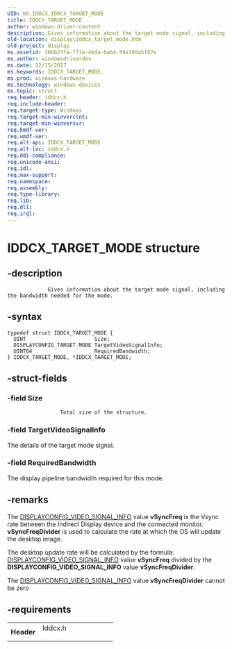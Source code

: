 ```yaml
---
UID: NS.IDDCX.IDDCX_TARGET_MODE
title: IDDCX_TARGET_MODE
author: windows-driver-content
description: Gives information about the target mode signal, including the bandwidth needed for the mode.
old-location: display\iddcx_target_mode.htm
old-project: display
ms.assetid: 10bb23fa-ff1e-4bda-ba64-59a19da5f87e
ms.author: windowsdriverdev
ms.date: 12/15/2017
ms.keywords: IDDCX_TARGET_MODE,
ms.prod: windows-hardware
ms.technology: windows-devices
ms.topic: struct
req.header: iddcx.h
req.include-header: 
req.target-type: Windows
req.target-min-winverclnt: 
req.target-min-winversvr: 
req.kmdf-ver: 
req.umdf-ver: 
req.alt-api: IDDCX_TARGET_MODE
req.alt-loc: iddcx.h
req.ddi-compliance: 
req.unicode-ansi: 
req.idl: 
req.max-support: 
req.namespace: 
req.assembly: 
req.type-library: 
req.lib: 
req.dll: 
req.irql: 
---
```


# IDDCX_TARGET_MODE structure



## -description

                 Gives information about the target mode signal, including the bandwidth needed for the mode.
             



## -syntax

````
typedef struct IDDCX_TARGET_MODE {
  UINT                      Size;
  DISPLAYCONFIG_TARGET_MODE TargetVideoSignalInfo;
  UINT64                    RequiredBandwidth;
} IDDCX_TARGET_MODE, *IDDCX_TARGET_MODE;
````


## -struct-fields

### -field Size


                     Total size of the structure.
                 


### -field TargetVideoSignalInfo

The details of the target mode signal. 
                 


### -field RequiredBandwidth

The display pipeline bandwidth required for this mode.
                 


## -remarks
The <a href="display.displayconfig_video_signal_info">DISPLAYCONFIG_VIDEO_SIGNAL_INFO</a> value <b>vSyncFreq</b> is the Vsync rate between the Indirect Display device and the connected monitor.  <b>vSyncFreqDivider</b> is used to calculate the rate at which the OS will update the desktop image.

The desktop update rate will be calculated by the formula: <a href="display.displayconfig_video_signal_info">DISPLAYCONFIG_VIDEO_SIGNAL_INFO</a> value <b>vSyncFreq</b>  divided by the <b>DISPLAYCONFIG_VIDEO_SIGNAL_INFO</b> value <b>vSyncFreqDivider</b>. 

The <a href="display.displayconfig_video_signal_info">DISPLAYCONFIG_VIDEO_SIGNAL_INFO</a>  value <b>vSyncFreqDivider</b> cannot be zero


## -requirements
<table>
<tr>
<th width="30%">
Header

</th>
<td width="70%">
<dl>
<dt>Iddcx.h</dt>
</dl>
</td>
</tr>
</table>